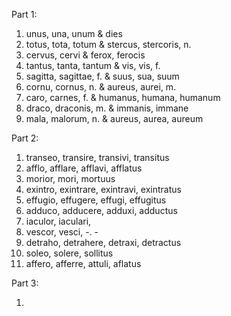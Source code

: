 Part 1:

1. unus, una, unum & dies 
2. totus, tota, totum & stercus, stercoris, n. 
3. cervus, cervi & ferox, ferocis
4. tantus, tanta, tantum & vis, vis, f.
5. sagitta, sagittae, f. & suus, sua, suum
6. cornu, cornus, n. & aureus, aurei, m. 
7. caro, carnes, f. & humanus, humana, humanum 
8. draco, draconis, m. & immanis, immane 
9. mala, malorum, n. & aureus, aurea, aureum 

Part 2: 

1. transeo, transire, transivi, transitus 
2. afflo, afflare, afflavi, afflatus 
3. morior, mori, mortuus
4. exintro, exintrare, exintravi, exintratus 
5. effugio, effugere, effugi, effugitus 
6. adduco, adducere, adduxi, adductus 
7. iaculor, iaculari, 
8. vescor, vesci, -. -
9. detraho, detrahere, detraxi, detractus 
10. soleo, solere, sollitus 
11. affero, afferre, attuli, aflatus 

Part 3:

1. 
